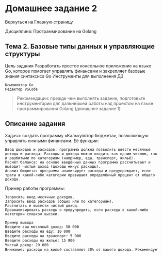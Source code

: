# Домашнее задание 2

[Вернуться на Главную страницу](../../../README.MD)

Дисциплина: Программирование на Golang

## Тема 2. Базовые типы данных и управляющие структуры

Цель задания
Разработать простое консольное приложение на языке Go, которое помогает управлять финансами и закрепляет базовые знания синтаксиса Go
Инструменты для выполнения ДЗ

    Компилятор Go
    Редактор VSCode


> Рекомендации: прежде чем выполнять задание, подготовьте инструментарий для дальнейшей работы над проектом на языке программирования Golang (домашнее задание 1)
 
## Описание задания

Задача: создать программу «Калькулятор бюджета», позволяющую управлять личными финансами. 
Её функции:

    Ввод доходов и расходов: программа должна позволить ввести месячные доходы и расходы. Расходы и доходы можно вводить как одним числом, так и разбитыми по категориям (например, еда, транспорт, жильё).
    Расчёт баланса: на основе введённых данных программа рассчитывает и выводит чистый доход (доходы минус расходы).
    Анализ бюджета: программа анализирует расходы и предупреждает, если траты в какой-либо категории превышают определённый процент от общего дохода.
     

Пример работы программы:

    Запросить ввод месячных доходов.
    Запросить ввод расходов (общих или по категориям).
    Рассчитать и вывести чистый доход.
    Проанализировать расходы и предупредить, если расходы в какой-либо категории слишком высоки.
     
```bash
Пример вывода
Введите ваш месячный доход: 50 000
Введите расходы на еду: 10 000
Введите расходы на транспорт: 5 000
Введите расходы на жилье: 15 000
Чистый доход: 20 000
Внимание: расходы на жильё составляют 30% от вашего дохода. Рекомендуется снизить траты в этой категории.
```
 